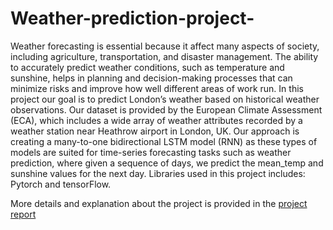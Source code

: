 # Weather-prediction-project-

Weather forecasting is essential because it affect many aspects of society, including 
agriculture, transportation, and disaster management. The ability to accurately predict weather 
conditions, such as temperature and sunshine, helps in planning and decision-making 
processes that can minimize risks and improve how well different areas of work run. 
In this project our goal is to predict London’s weather based on historical weather observations. 
Our dataset is provided by the European Climate Assessment (ECA), which includes a wide 
array of weather attributes recorded by a weather station near Heathrow airport in London, UK. 
Our approach is creating a many-to-one bidirectional LSTM model (RNN) as these types of 
models are suited for time-series forecasting tasks such as weather prediction, where given a 
sequence of days, we predict the mean_temp and sunshine values for the next day. 
Libraries used in this project includes: Pytorch and tensorFlow.

More details and explanation about the project is provided in the [project report](https://github.com/hakeemab/Weather-prediction-project-/blob/master/report.pdf)
